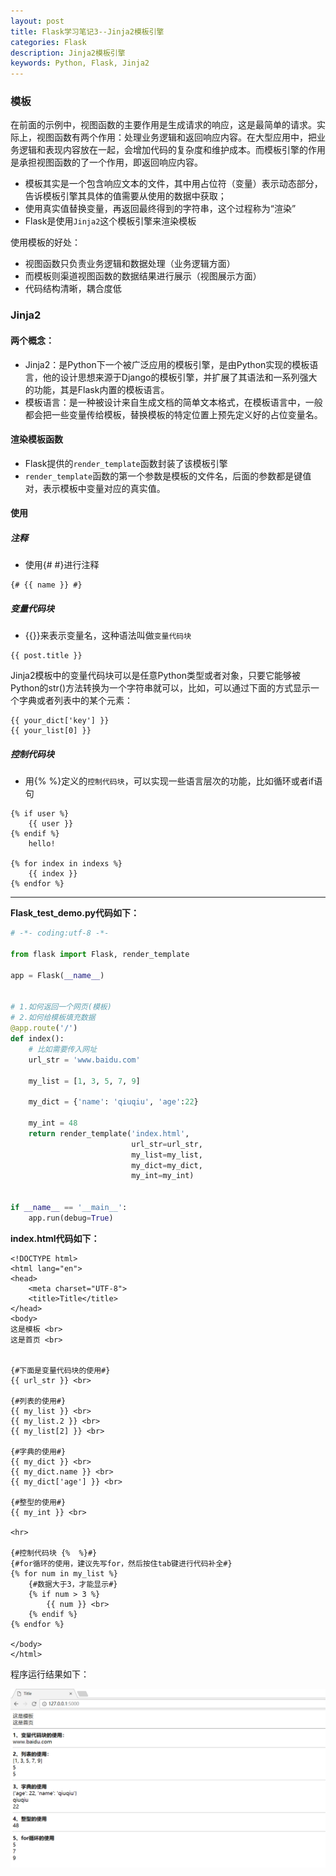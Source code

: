 ```yaml
---
layout: post
title: Flask学习笔记3--Jinja2模板引擎
categories: Flask
description: Jinja2模板引擎
keywords: Python, Flask, Jinja2
---
```


### 模板

在前面的示例中，视图函数的主要作用是生成请求的响应，这是最简单的请求。实际上，视图函数有两个作用：处理业务逻辑和返回响应内容。在大型应用中，把业务逻辑和表现内容放在一起，会增加代码的复杂度和维护成本。而模板引擎的作用是承担视图函数的了一个作用，即返回响应内容。

- 模板其实是一个包含响应文本的文件，其中用占位符（变量）表示动态部分，告诉模板引擎其具体的值需要从使用的数据中获取；
- 使用真实值替换变量，再返回最终得到的字符串，这个过程称为“渲染”
- Flask是使用`Jinja2`这个模板引擎来渲染模板
 

使用模板的好处：

- 视图函数只负责业务逻辑和数据处理（业务逻辑方面）
- 而模板则渠道视图函数的数据结果进行展示（视图展示方面）
- 代码结构清晰，耦合度低

### Jinja2

#### 两个概念：

- Jinja2：是Python下一个被广泛应用的模板引擎，是由Python实现的模板语言，他的设计思想来源于Django的模板引擎，并扩展了其语法和一系列强大的功能，其是Flask内置的模板语言。
- 模板语言：是一种被设计来自生成文档的简单文本格式，在模板语言中，一般都会把一些变量传给模板，替换模板的特定位置上预先定义好的占位变量名。


#### 渲染模板函数

- Flask提供的`render_template`函数封装了该模板引擎
- `render_template`函数的第一个参数是模板的文件名，后面的参数都是键值对，表示模板中变量对应的真实值。


#### 使用

##### 注释

- 使用{# #}进行注释

```
{# {{ name }} #}
```

##### 变量代码块

- {{}}来表示变量名，这种语法叫做`变量代码块`
 
```
{{ post.title }}
```

Jinja2模板中的变量代码块可以是任意Python类型或者对象，只要它能够被Python的str()方法转换为一个字符串就可以，比如，可以通过下面的方式显示一个字典或者列表中的某个元素：
```
{{ your_dict['key'] }}
{{ your_list[0] }}
```
 
##### 控制代码块
- 用{%  %}定义的`控制代码块`，可以实现一些语言层次的功能，比如循环或者if语句

```
{% if user %}
    {{ user }}
{% endif %}
    hello!

{% for index in indexs %}
    {{ index }}
{% endfor %}
```

---
**Flask_test_demo.py代码如下：**
```python
# -*- coding:utf-8 -*-

from flask import Flask, render_template

app = Flask(__name__)


# 1.如何返回一个网页(模板)
# 2.如何给模板填充数据
@app.route('/')
def index():
    # 比如需要传入网址
    url_str = 'www.baidu.com'

    my_list = [1, 3, 5, 7, 9]

    my_dict = {'name': 'qiuqiu', 'age':22}

    my_int = 48
    return render_template('index.html',
                           url_str=url_str,
                           my_list=my_list,
                           my_dict=my_dict,
                           my_int=my_int)


if __name__ == '__main__':
    app.run(debug=True)

```


**index.html代码如下：**
```
<!DOCTYPE html>
<html lang="en">
<head>
    <meta charset="UTF-8">
    <title>Title</title>
</head>
<body>
这是模板 <br>
这是首页 <br>


{#下面是变量代码块的使用#}
{{ url_str }} <br>

{#列表的使用#}
{{ my_list }} <br>
{{ my_list.2 }} <br>
{{ my_list[2] }} <br>

{#字典的使用#}
{{ my_dict }} <br>
{{ my_dict.name }} <br>
{{ my_dict['age'] }} <br>

{#整型的使用#}
{{ my_int }} <br>

<hr>

{#控制代码块 {%  %}#}
{#for循环的使用，建议先写for，然后按住tab键进行代码补全#}
{% for num in my_list %}
    {#数据大于3，才能显示#}
    {% if num > 3 %}
        {{ num }} <br>
    {% endif %}
{% endfor %}

</body>
</html>
```



程序运行结果如下：


![访问127.0.0.1:8000](/images/posts/flask/flaskJinja2.png)

